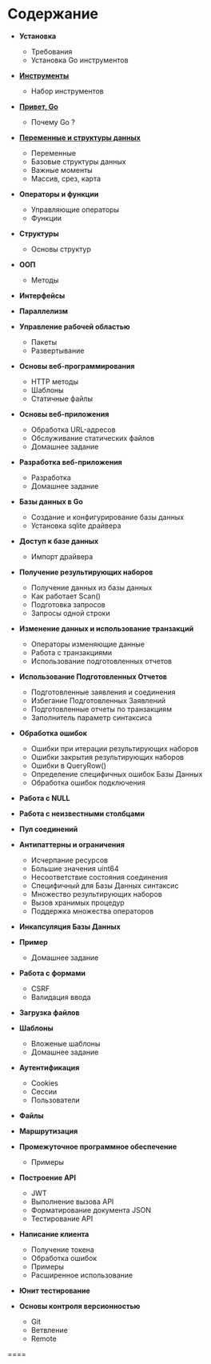# Содержание

* **Установка**
	* Требования
	* Установка Go инструментов

* **[Инструменты](https://github.com/pamost/notesgo/blob/master/01_Tools.md)**
	* Набор инструментов

* **[Привет, Go](https://github.com/pamost/notesgo/blob/master/02_Hello.md)**
	* Почему Go ?

* **[Переменные и структуры данных](https://github.com/pamost/notesgo/blob/master/03_VarDataStruct.md)**
	* Переменные
	* Базовые структуры данных
	* Важные моменты
	* Массив, срез, карта

* **Операторы и функции**
	* Управляющие операторы
	* Функции

* **Структуры**
	* Основы структур

* **ООП**
	* Методы

* **Интерфейсы**

* **Параллелизм**

* **Управление рабочей областью**
	* Пакеты
	* Развертывание

* **Основы веб-программирования**
	* HTTP методы
	* Шаблоны 
	* Статичные файлы

* **Основы веб-приложения**
	* Обработка URL-адресов
	* Обслуживание статических файлов
	* Домашнее задание

* **Разработка веб-приложения**
	* Разработка
	* Домашнее задание

* **Базы данных в Go**
	* Создание и конфигурирование базы данных
	* Установка sqlite драйвера

* **Доступ к базе данных**
	* Импорт драйвера

* **Получение результирующих наборов**
	* Получение данных из базы данных
	* Как работает Scan()
	* Подготовка запросов
	* Запросы одной строки

* **Изменение данных и использование транзакций**
	* Операторы изменяющие данные
	* Работа с транзакциями
	* Использование подготовленных отчетов

* **Использование Подготовленных Отчетов**
	* Подготовленные заявления и соединения
	* Избегание Подготовленных Заявлений
	* Подготовленные отчеты по транзакциям
	* Заполнитель параметр синтаксиса

* **Обработка ошибок**
	* Ошибки при итерации результирующих наборов
	* Ошибки закрытия результирующих наборов
	* Ошибки в QueryRow()
	* Определение специфичных ошибок Базы Данных
	* Обработка ошибок подключения

* **Работа с NULL**

* **Работа с неизвестными столбцами**

* **Пул соединений**

* **Антипаттерны и ограничения**
	* Исчерпание ресурсов
	* Большие значения uint64
	* Несоответствие состояния соединения
	* Специфичный для Базы Данных синтаксис
	* Множество результирующих наборов
	* Вызов хранимых процедур
	* Поддержка множества операторов

* **Инкапсуляция Базы Данных**

* **Пример**
	* Домашнее задание

* **Работа с формами**
	* CSRF
	* Валидация ввода

* **Загрузка файлов**

* **Шаблоны**
	* Вложеные шаблоны
	* Домашнее задание

* **Аутентификация**
	* Cookies
	* Сессии
	* Пользователи

* **Файлы**

* **Маршрутизация**

* **Промежуточное программное обеспечение**
	* Примеры

* **Построение API**
	* JWT
	* Выполнение вызова API
	* Форматирование документа JSON
	* Тестирование API

* **Написание клиента**
	* Получение токена
	* Обработка ошибок
	* Примеры
	* Расширенное использование

* **Юнит тестирование**

* **Основы контроля версионностью**
	* Git
	* Ветвление
	* Remote

====

